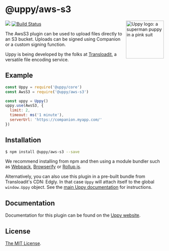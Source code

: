 # @uppy/aws-s3

<img src="https://uppy.io/images/logos/uppy-dog-head-arrow.svg" width="120" alt="Uppy logo: a superman puppy in a pink suit" align="right">

<a href="https://www.npmjs.com/package/@uppy/aws-s3"><img src="https://img.shields.io/npm/v/@uppy/aws-s3.svg?style=flat-square"></a>
<a href="https://travis-ci.org/transloadit/uppy"><img src="https://img.shields.io/travis/transloadit/uppy/master.svg?style=flat-square" alt="Build Status"></a>

The AwsS3 plugin can be used to upload files directly to an S3 bucket. Uploads can be signed using Companion or a custom signing function.

Uppy is being developed by the folks at [Transloadit](https://transloadit.com), a versatile file encoding service.

## Example

```js
const Uppy = require('@uppy/core')
const AwsS3 = require('@uppy/aws-s3')

const uppy = Uppy()
uppy.use(AwsS3, {
  limit: 2,
  timeout: ms('1 minute'),
  serverUrl: 'https://companion.myapp.com/'
})
```

## Installation

```bash
$ npm install @uppy/aws-s3 --save
```

We recommend installing from npm and then using a module bundler such as [Webpack](https://webpack.js.org/), [Browserify](http://browserify.org/) or [Rollup.js](http://rollupjs.org/).

Alternatively, you can also use this plugin in a pre-built bundle from Transloadit's CDN: Edgly. In that case `Uppy` will attach itself to the global `window.Uppy` object. See the [main Uppy documentation](https://uppy.io/docs/#Installation) for instructions.

## Documentation

Documentation for this plugin can be found on the [Uppy website](https://uppy.io/docs/aws-s3).

## License

[The MIT License](./LICENSE).
